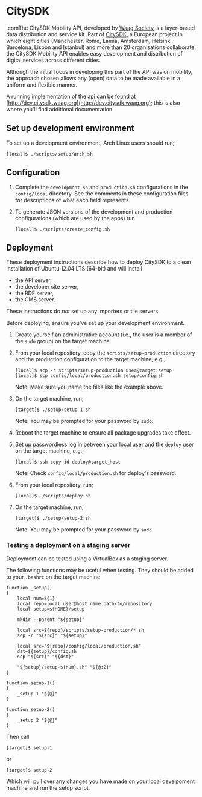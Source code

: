 CitySDK
=======

.comThe CitySDK Mobility API, developed by [Waag Society](http://waag.org/) is a
layer-based data distribution and service kit. Part of
[CitySDK](http://citysdk.eu), a European project in which eight cities
(Manchester, Rome, Lamia, Amsterdam, Helsinki, Barcelona, Lisbon and Istanbul)
and more than 20 organisations collaborate, the CitySDK Mobility API enables
easy development and distribution of digital services across different cities.

Although the initial focus in developing this part of the API was on mobility,
the approach chosen allows any (open) data to be made available in a uniform
and flexible manner.

A running implementation of the api can be found at
[http://dev.citysdk.waag.org](http://dev.citysdk.waag.org); this is also where
you'll find additional documentation.


Set up development environment
------------------------------

To set up a development environment, Arch Linux users should run;

    [local]$ ./scripts/setup/arch.sh


Configuration
-------------

1.  Complete the `development.sh` and `production.sh` configurations in the
    `config/local` directory. See the comments in these configuration files for
    descriptions of what each field represents.

2.  To generate JSON versions of the development and production configurations
    (which are used by the apps) run

        [local]$ ./scripts/create_config.sh


Deployment
----------

These deployment instructions describe how to deploy CitySDK to a clean
installation of Ubuntu 12.04 LTS (64-bit) and will install

- the API server,
- the developer site server,
- the RDF server,
- the CMS server.

These instructions do _not_ set up any importers or tile servers.

Before deploying, ensure you've set up your development environment.

1.  Create yourself an administrative account (i.e., the user is a member of
    the `sudo` group) on the target machine.

2.  From your local repository, copy the `scripts/setup-production` directory
    and the production configuration to the target machine, e.g.;

        [local]$ scp -r scripts/setup-production user@target:setup
        [local]$ scp config/local/production.sh setup/config.sh

    Note: Make sure you name the files like the example above.

3.  On the target machine, run;

        [target]$ ./setup/setup-1.sh

    Note: You may be prompted for your password by `sudo`.

4.  Reboot the target machine to ensure all package upgrades take effect.

5.  Set up passwordless log in between your local user and the `deploy` user on
    the target machine, e.g.;

        [local]$ ssh-copy-id deploy@target_host

    Note: Check `config/local/production.sh` for deploy's password.

6.  From your local repository, run;

        [local]$ ./scripts/deploy.sh

7.  On the target machine, run;

        [target]$ ./setup/setup-2.sh

    Note: You may be prompted for your password by `sudo`.


### Testing a deployment on a staging server

Deployment can be tested using a VirtualBox as a staging server.

The following functions may be useful when testing. They should be added to
your `.bashrc` on the target machine.

    function _setup()
    {
        local num=${1}
        local repo=local_user@host_name:path/to/repository
        local setup=${HOME}/setup

        mkdir --parent "${setup}"

        local src=${repo}/scripts/setup-production/*.sh
        scp -r "${src}" "${setup}"

        local src="${repo}/config/local/production.sh"
        dst=${setup}/config.sh
        scp "${src}" "${dst}"

        "${setup}/setup-${num}.sh" "${@:2}"
    }

    function setup-1()
    {
        _setup 1 "${@}"
    }

    function setup-2()
    {
        _setup 2 "${@}"
    }

Then call

    [target]$ setup-1

or

    [target]$ setup-2

Which will pull over any changes you have made on your local develpoment
machine and run the setup script.

